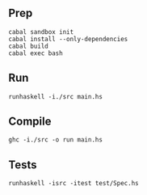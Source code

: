 ## Prep
```
cabal sandbox init
cabal install --only-dependencies
cabal build
cabal exec bash
```

## Run
```
runhaskell -i./src main.hs
```

## Compile
```
ghc -i./src -o run main.hs
```

## Tests
```
runhaskell -isrc -itest test/Spec.hs
```

